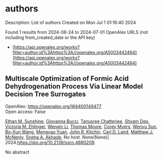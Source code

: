 # authors
Description: List of authors
Created on Mon Jul  1 01:16:40 2024

Found 1 results from 2024-06-24 to 2024-07-01
OpenAlex URLS (not including from_created_date or the API key)
- [https://api.openalex.org/works?filter=author.id%3Ahttps%3A//openalex.org/A5003442464](https://api.openalex.org/works?filter=author.id%3Ahttps%3A//openalex.org/A5003442464)

## Multiscale Optimization of Formic Acid Dehydrogenation Process Via Linear Model Decision Tree Surrogates   

OpenAlex: https://openalex.org/W4400149477    
Open access: False
    
[Ethan M. Sunshine](https://openalex.org/A5092859260), [Giovanna Bucci](https://openalex.org/A5077341604), [Tanusree Chatterjee](https://openalex.org/A5074177086), [Shyam Deo](https://openalex.org/A5055823801), [Victoria M. Ehlinger](https://openalex.org/A5085002502), [Wenqin Li](https://openalex.org/A5022534976), [Thomas Moore](https://openalex.org/A5061541871), [Corey Myers](https://openalex.org/A5065047172), [Wenyu Sun](https://openalex.org/A5081013058), [Bo-Xun Wang](https://openalex.org/A5056642604), [Mengyao Yuan](https://openalex.org/A5006428375), [John R. Kitchin](https://openalex.org/A5003442464), [Carl D. Laird](https://openalex.org/A5030631754), [Matthew J. McNenly](https://openalex.org/A5041849275), [Sneha A. Akhade](https://openalex.org/A5042139840), No host. None(None)] 2024.https://doi.org/10.2139/ssrn.4880209.
    
No abstract    

    
